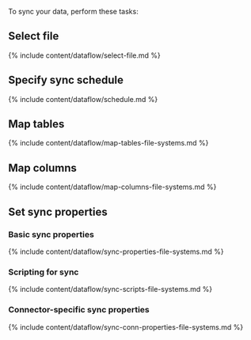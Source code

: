 To sync your data, perform these tasks:

## Select file
{% include content/dataflow/select-file.md %}

## Specify sync schedule
{% include content/dataflow/schedule.md %}

## Map tables

{% include content/dataflow/map-tables-file-systems.md %}

## Map columns

{% include content/dataflow/map-columns-file-systems.md %}

## Set sync properties

### Basic sync properties

{% include content/dataflow/sync-properties-file-systems.md %}

### Scripting for sync

{% include content/dataflow/sync-scripts-file-systems.md %}

### Connector-specific sync properties

{% include content/dataflow/sync-conn-properties-file-systems.md %}
